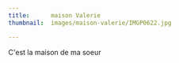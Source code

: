 ```yaml
---
title:      maison Valerie
thumbnail:  images/maison-valerie/IMGP0622.jpg

---
```

C'est la maison de ma soeur
